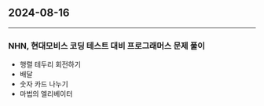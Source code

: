 ## 2024-08-16

-------------------

### NHN, 현대모비스 코딩 테스트 대비 프로그래머스 문제 풀이

- 행렬 테두리 회전하기
- 배달
- 숫자 카드 나누기
- 마법의 엘리베이터